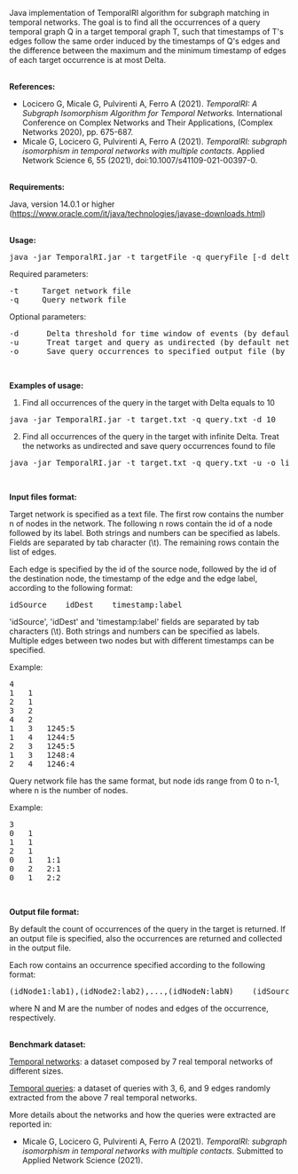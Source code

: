Java implementation of TemporalRI algorithm for subgraph matching in temporal networks. 
The goal is to find all the occurrences of a query temporal graph Q in a target temporal graph T, such that timestamps of T's edges follow the same order induced by the timestamps of Q's edges and the difference between the maximum and the minimum timestamp of edges of each target occurrence is at most Delta. 
<br/><br/>

<b>References:</b>

- Locicero G, Micale G, Pulvirenti A, Ferro A (2021). <i>TemporalRI: A Subgraph Isomorphism Algorithm for Temporal Networks.</i> International Conference on Complex Networks and Their Applications, (Complex Networks 2020), pp. 675-687.
- Micale G, Locicero G, Pulvirenti A, Ferro A (2021). <i>TemporalRI: subgraph isomorphism in temporal networks with multiple contacts</i>. Applied Network Science 6, 55 (2021), doi:10.1007/s41109-021-00397-0.
<br/><br/>

<b>Requirements:</b>

Java, version 14.0.1 or higher (https://www.oracle.com/it/java/technologies/javase-downloads.html)
<br/><br/>

<b>Usage:</b>

<pre>
java -jar TemporalRI.jar -t targetFile -q queryFile [-d deltaThresh -u -o dumpOccFile]
</pre>

Required parameters:
<pre>
-t     Target network file
-q     Query network file
</pre>

Optional parameters:
<pre>
-d      Delta threshold for time window of events (by default delta is infinite)
-u      Treat target and query as undirected (by default networks are directed)
-o      Save query occurrences to specified output file (by default do not save, just count)
</pre>
<br/>

<b>Examples of usage:</b>

1) Find all occurrences of the query in the target with Delta equals to 10

<pre>
java -jar TemporalRI.jar -t target.txt -q query.txt -d 10
</pre>

2) Find all occurrences of the query in the target with infinite Delta. Treat the networks as undirected and save query occurrences found to file

<pre>
java -jar TemporalRI.jar -t target.txt -q query.txt -u -o listOccurrences.txt
</pre>
<br/>

<b>Input files format:</b>

Target network is specified as a text file. 
The first row contains the number n of nodes in the network. 
The following n rows contain the id of a node followed by its label. 
Both strings and numbers can be specified as labels. 
Fields are separated by tab character (\t). The remaining rows contain the list of edges.

Each edge is specified by the id of the source node, followed by the id of the destination node, the timestamp of the edge and the edge label, according to the following format:

<pre>
idSource    idDest    timestamp:label
</pre>

'idSource', 'idDest' and 'timestamp:label' fields are separated by tab characters (\t).
Both strings and numbers can be specified as labels.
Multiple edges between two nodes but with different timestamps can be specified.
<br/>

Example:

<pre>
4
1	1
2	1
3	2
4	2
1	3	1245:5
1	4	1244:5
2	3	1245:5
1	3	1248:4
2	4	1246:4
</pre>

Query network file has the same format, but node ids range from 0 to n-1, where n is the number of nodes.
<br/>

Example:

<pre>
3
0	1
1	1
2	1
0	1	1:1
0	2	2:1
0	1	2:2
</pre>
<br/>

<b>Output file format:</b>

By default the count of occurrences of the query in the target is returned.
If an output file is specified, also the occurrences are returned and collected in the output file.

Each row contains an occurrence specified according to the following format:

<pre>
(idNode1:lab1),(idNode2:lab2),...,(idNodeN:labN)    (idSource1,idDest1,timestamp1:lab1),(idSource2,idDest2,timestamp2:lab2),...,(idSourceM,idDestM,timestampM:labM)
</pre>

where N and M are the number of nodes and edges of the occurrence, respectively.
<br/><br/>


<b>Benchmark dataset:</b>

<a href="https://dmiunictit-my.sharepoint.com/:u:/g/personal/gmicale_dmi_unict_it/ETDXZnJqcQhPgsL_2nQafNUBaJI4AU3KGB52g0fGAkMKPg?e=wyp7Xo">Temporal networks</a>: a dataset composed by 7 real temporal networks of different sizes. 

<a href="https://dmiunictit-my.sharepoint.com/:u:/g/personal/gmicale_dmi_unict_it/ERma4KO8QEBPqDTVeXbqQNgBi3ZMRW5ExgVs340vUm32Ug?e=Bu7C3C">Temporal queries</a>: a dataset of queries with 3, 6, and 9 edges randomly extracted from the above 7 real temporal networks.

More details about the networks and how the queries were extracted are reported in:

- Micale G, Locicero G, Pulvirenti A, Ferro A (2021). <i>TemporalRI: subgraph isomorphism in temporal networks with multiple contacts</i>. Submitted to Applied Network Science (2021).
